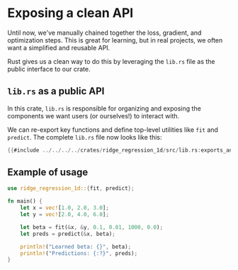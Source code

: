 # Exposing a clean API

Until now, we've manually chained together the loss, gradient, and optimization steps. This is great for learning, but in real projects, we often want a simplified and reusable API.

Rust gives us a clean way to do this by leveraging the `lib.rs` file as the public interface to our crate.

## `lib.rs` as a public API

In this crate, `lib.rs` is responsible for organizing and exposing the components we want users (or ourselves!) to interact with.

We can re-export key functions and define top-level utilities like `fit` and `predict`. The complete `lib.rs` file now looks like this:

```rust
{{#include ../../../../crates/ridge_regression_1d/src/lib.rs:exports_and_fit}}
```

## Example of usage

```rust
use ridge_regression_1d::{fit, predict};

fn main() {
    let x = vec![1.0, 2.0, 3.0];
    let y = vec![2.0, 4.0, 6.0];

    let beta = fit(&x, &y, 0.1, 0.01, 1000, 0.0);
    let preds = predict(&x, beta);

    println!("Learned beta: {}", beta);
    println!("Predictions: {:?}", preds);
}
```